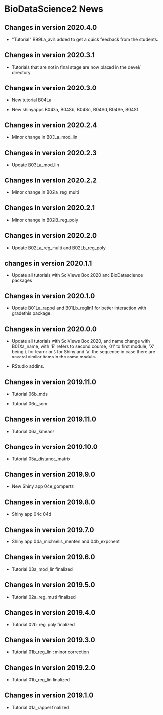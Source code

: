 # BioDataScience2 News

## Changes in version 2020.4.0

- "Tutorial" B99La_avis added to get a quick feedback from the students.

## Changes in version 2020.3.1

- Tutorials that are not in final stage are now placed in the devel/ directory.

## Changes in version 2020.3.0

- New tutorial B04La

- New shinyapps B04Sa, B04Sb, B04Sc, B04Sd, B04Se, B04Sf 

## Changes in version 2020.2.4

- Minor change in B03La_mod_lin

## Changes in version 2020.2.3

- Update B03La_mod_lin

## Changes in version 2020.2.2

- Minor change in B02la_reg_multi 

## Changes in version 2020.2.1

- Minor change in B02lB_reg_poly 

## Changes in version 2020.2.0

- Update B02La_reg_multi and B02Lb_reg_poly

## changes in version 2020.1.1

- Update all tutorials with SciViews Box 2020 and BioDatascience packages

## Changes in version 2020.1.0

- Update B01La_rappel and B01Lb_reglin1 for better interaction with gradethis package. 

## Changes in version 2020.0.0

- Update all tutorials with SciViews Box 2020, and name change with B01Xa_name,
with 'B' refers to second course, '01' to first module, 'X' being `L` for learnr
or `S` for Shiny and 'a' the sequence in case there are several similar items in
the same module.

- RStudio addins.

## Changes in version 2019.11.0

- Tutorial 06b_mds

- Tutorial 06c_som

## Changes in version 2019.11.0

- Tutorial 06a_kmeans

## Changes in version 2019.10.0

- Tutorial 05a_distance_matrix

## Changes in version 2019.9.0

- New Shiny app 04e_gompertz

## Changes in version 2019.8.0

- Shiny app 04c 04d

## Changes in version 2019.7.0

- Shiny app 04a_michaelis_menten and 04b_exponent

## Changes in version 2019.6.0

- Tutorial 03a_mod_lin finalized

## Changes in version 2019.5.0

- Tutorial 02a_reg_multi finalized

## Changes in version 2019.4.0

- Tutorial 02b_reg_poly finalized

## Changes in version 2019.3.0

- Tutorial 01b_reg_lin : minor correction

## Changes in version 2019.2.0

- Tutorial 01b_reg_lin finalized

## Changes in version 2019.1.0

- Tutorial 01a_rappel finalized

